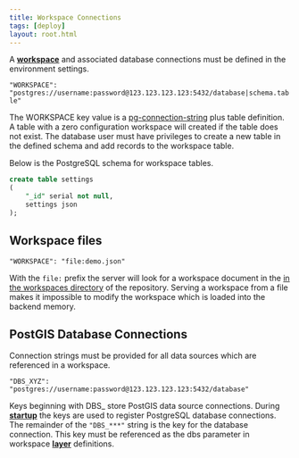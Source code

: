 ```yaml
---
title: Workspace Connections
tags: [deploy]
layout: root.html
---
```


A [**workspace**](../../workspaces/workspaces/) and associated database connections must be defined in the environment settings.

`"WORKSPACE": "postgres://username:password@123.123.123.123:5432/database|schema.table"`

The WORKSPACE key value is a [pg-connection-string](https://github.com/iceddev/pg-connection-string) plus table definition. A table with a zero configuration workspace will created if the table does not exist. The database user must have privileges to create a new table in the defined schema and add records to the workspace table.

Below is the PostgreSQL schema for workspace tables.

```sql
create table settings
(
	"_id" serial not null,
	settings json
);
```

## **Workspace files**

`"WORKSPACE": "file:demo.json"`

With the `file:` prefix the server will look for a workspace document in the [in the workspaces directory](https://github.com/GEOLYTIX/xyz/tree/master/workspaces) of the repository. Serving a workspace from a file makes it impossible to modify the workspace which is loaded into the backend memory.

## **PostGIS Database Connections**

Connection strings must be provided for all data sources which are referenced in a workspace.

`"DBS_XYZ": "postgres://username:password@123.123.123.123:5432/database"`

Keys beginning with DBS\_ store PostGIS data source connections. During [**startup**](../../../../infrastructure/server/) the keys are used to register PostgreSQL database connections. The remainder of the `"DBS_***"` string is the key for the database connection. This key must be referenced as the dbs parameter in workspace [**layer**](../../layers/layers/) definitions.